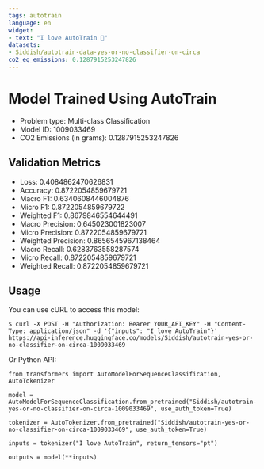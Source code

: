 ```yaml
---
tags: autotrain
language: en
widget:
- text: "I love AutoTrain 🤗"
datasets:
- Siddish/autotrain-data-yes-or-no-classifier-on-circa
co2_eq_emissions: 0.1287915253247826
---
```


# Model Trained Using AutoTrain

- Problem type: Multi-class Classification
- Model ID: 1009033469
- CO2 Emissions (in grams): 0.1287915253247826

## Validation Metrics

- Loss: 0.4084862470626831
- Accuracy: 0.8722054859679721
- Macro F1: 0.6340608446004876
- Micro F1: 0.8722054859679722
- Weighted F1: 0.8679846554644491
- Macro Precision: 0.645023001823007
- Micro Precision: 0.8722054859679721
- Weighted Precision: 0.8656545967138464
- Macro Recall: 0.6283763558287574
- Micro Recall: 0.8722054859679721
- Weighted Recall: 0.8722054859679721


## Usage

You can use cURL to access this model:

```
$ curl -X POST -H "Authorization: Bearer YOUR_API_KEY" -H "Content-Type: application/json" -d '{"inputs": "I love AutoTrain"}' https://api-inference.huggingface.co/models/Siddish/autotrain-yes-or-no-classifier-on-circa-1009033469
```

Or Python API:

```
from transformers import AutoModelForSequenceClassification, AutoTokenizer

model = AutoModelForSequenceClassification.from_pretrained("Siddish/autotrain-yes-or-no-classifier-on-circa-1009033469", use_auth_token=True)

tokenizer = AutoTokenizer.from_pretrained("Siddish/autotrain-yes-or-no-classifier-on-circa-1009033469", use_auth_token=True)

inputs = tokenizer("I love AutoTrain", return_tensors="pt")

outputs = model(**inputs)
```
